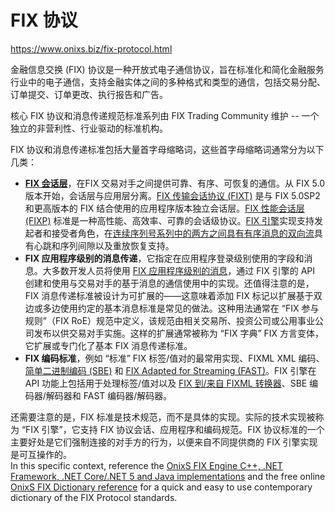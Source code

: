 # FIX 协议
https://www.onixs.biz/fix-protocol.html  

金融信息交换 (FIX) 协议是一种开放式电子通信协议，旨在标准化和简化金融服务行业中的电子通信，支持金融实体之间的多种格式和类型的通信，包括交易分配、订单提交、订单更改、执行报告和广告。  

核心 FIX 协议和消息传递规范标准系列由 FIX Trading Community 维护 -- 一个独立的非营利性、行业驱动的标准机构。  

FIX 协议和消息传递标准包括大量首字母缩略词，这些首字母缩略词通常分为以下几类：  
* **[FIX 会话层](https://www.onixs.biz/fix-dictionary/fixt1.1/section_session_protocol.html)**，在FIX 交易对手之间提供可靠、有序、可恢复的通信。从 FIX 5.0 版本开始，会话层与应用层分离。[FIX 传输会话协议 (FIXT)](https://www.onixs.biz/fix-dictionary/fixt1.1/index.html) 是与 FIX 5.0SP2 和更高版本的 FIX 结合使用的应用程序版本独立会话层。[FIX 性能会话层 (FIXP)](https://www.onixs.biz/fixp.html) 标准是一种高性能、高效率、可靠的会话级协议。[FIX 引擎](https://www.onixs.biz/fix-engine.html)实现支持发起者和接受者角色，在[连续序列号系列中的两方之间具有有序消息的双向流](https://ref.onixs.biz/net-core-fix-engine-guide/articles/message-sequence-numbers.html)具有心跳和序列间隙以及重放恢复支持。
* **FIX 应用程序级别的消息传递**，它指定在应用程序登录级别使用的字段和消息。大多数开发人员将使用 [FIX 应用程序级别的消息](https://www.onixs.biz/fix-dictionary/5.0.SP2/msgs_by_category.html)，通过 FIX 引擎的 API 创建和使用与交易对手的基于消息的通信使用中的实现。还值得注意的是，FIX 消息传递标准被设计为可扩展的——这意味着添加 FIX 标记以扩展基于双边或多边使用约定的基本消息标准是常见的做法。这种用法通常在 “FIX 参与规则”（FIX RoE）规范中定义，该规范由相关交易所、投资公司或公用事业公司发布以供交易对手实施。这样的扩展通常被称为 “FIX 字典” FIX 方言变体，它扩展或专门化了基本 FIX 消息传递标准。
* **FIX 编码标准**，例如 “标准” FIX 标签/值对的最常用实现、FIXML XML 编码、[简单二进制编码 (SBE)](https://www.onixs.biz/sbe-decoder-encoder.html) 和 [FIX Adapted for Streaming (FAST)](https://www.onixs.biz/fix-fast-decoder-encoder.html)。FIX 引擎在 API 功能上包括用于处理标签/值对以及 [FIX 到/来自 FIXML 转换器](https://ref.onixs.biz/net-core-fix-engine-guide/articles/fixml-converter.html)、SBE 编码器/解码器和 FAST 编码器/解码器。

还需要注意的是，FIX 标准是技术规范，而不是具体的实现。实际的技术实现被称为 “FIX 引擎”，它支持 FIX 协议会话、应用程序和编码规范。FIX 协议标准的一个主要好处是它们强制连接的对手方的行为，以便来自不同提供商的 FIX 引擎实现是可互操作的。  
In this specific context, reference the [OnixS FIX Engine C++, .NET Framework, .NET Core/.NET 5 and Java implementations](https://www.onixs.biz/fix-engine.html) and the free online [OnixS FIX Dictionary reference](https://www.onixs.biz/fix-dictionary.html) for a quick and easy to use contemporary dictionary of the FIX Protocol standards.  

